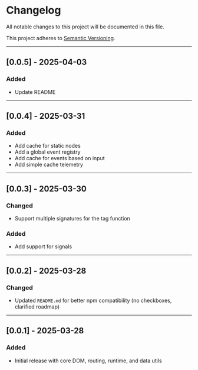 # Changelog

All notable changes to this project will be documented in this file.

This project adheres to [Semantic Versioning](https://semver.org/).

---

## [0.0.5] - 2025-04-03

### Added
- Update README

---

## [0.0.4] - 2025-03-31

### Added
- Add cache for static nodes
- Add a global event registry
- Add cache for events based on input
- Add simple cache telemetry

---

## [0.0.3] - 2025-03-30

### Changed
- Support multiple signatures for the tag function

### Added
- Add support for signals

---

## [0.0.2] - 2025-03-28

### Changed
- Updated `README.md` for better npm compatibility (no checkboxes, clarified roadmap)

---

## [0.0.1] - 2025-03-28

### Added
- Initial release with core DOM, routing, runtime, and data utils
